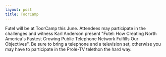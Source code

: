```yaml
---
layout: post
title: ToorCamp
---
```

Futel will be at ToorCamp this June. Attendees may participate in the challenges and witness Karl Anderson present "Futel: How Creating North America's Fastest Growing Public Telephone Network Fulfills Our Objectives". Be sure to bring a telephone and a television set, otherwise you may have to participate in the Prole-TV telethon the hard way.

